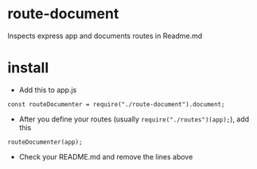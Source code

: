 # route-document
Inspects express app and documents routes in Readme.md

# install
- Add this to app.js

`const routeDocumenter = require("./route-document").document;`

- After you define your routes (usually `require("./routes")(app);`), add this

`routeDocumenter(app);`

- Check your README.md and remove the lines above

